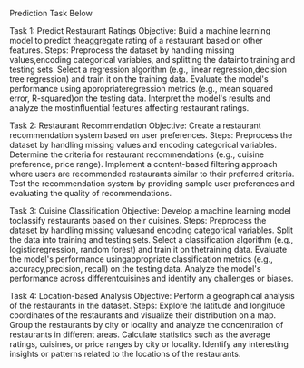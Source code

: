 Prediction Task Below



Task 1: Predict Restaurant Ratings
Objective: Build a machine learning model to predict theaggregate rating of a restaurant based on other features.
Steps:
Preprocess the dataset by handling missing values,encoding categorical variables, and splitting the datainto training and testing sets.
Select a regression algorithm (e.g., linear regression,decision tree regression) and train it on the training data.
Evaluate the model's performance using appropriateregression metrics (e.g., mean squared error, R-squared)on the testing data.
Interpret the model's results and analyze the mostinfluential features affecting restaurant ratings.

Task 2: Restaurant Recommendation
Objective: Create a restaurant recommendation
system based on user preferences.
Steps:
Preprocess the dataset by handling missing
values and encoding categorical variables.
Determine the criteria for restaurant
recommendations (e.g., cuisine preference,
price range).
Implement a content-based filtering
approach where users are recommended
restaurants similar to their preferred criteria.
Test the recommendation system by
providing sample user preferences and
evaluating the quality of recommendations.



Task 3: Cuisine Classification
Objective: Develop a machine learning model toclassify restaurants based on their cuisines.
Steps:
Preprocess the dataset by handling missing valuesand encoding categorical variables.
Split the data into training and testing sets.
Select a classification algorithm (e.g., logisticregression, random forest) and train it on thetraining data.
Evaluate the model's performance usingappropriate classification metrics (e.g., accuracy,precision, recall) on the testing data.
Analyze the model's performance across differentcuisines and identify any challenges or biases.


Task 4: Location-based Analysis
Objective: Perform a geographical analysis of the
restaurants in the dataset.
Steps:
Explore the latitude and longitude coordinates of
the restaurants and visualize their distribution on a
map.
Group the restaurants by city or locality and
analyze the concentration of restaurants in
different areas.
Calculate statistics such as the average ratings,
cuisines, or price ranges by city or locality.
Identify any interesting insights or patterns related
to the locations of the restaurants.
